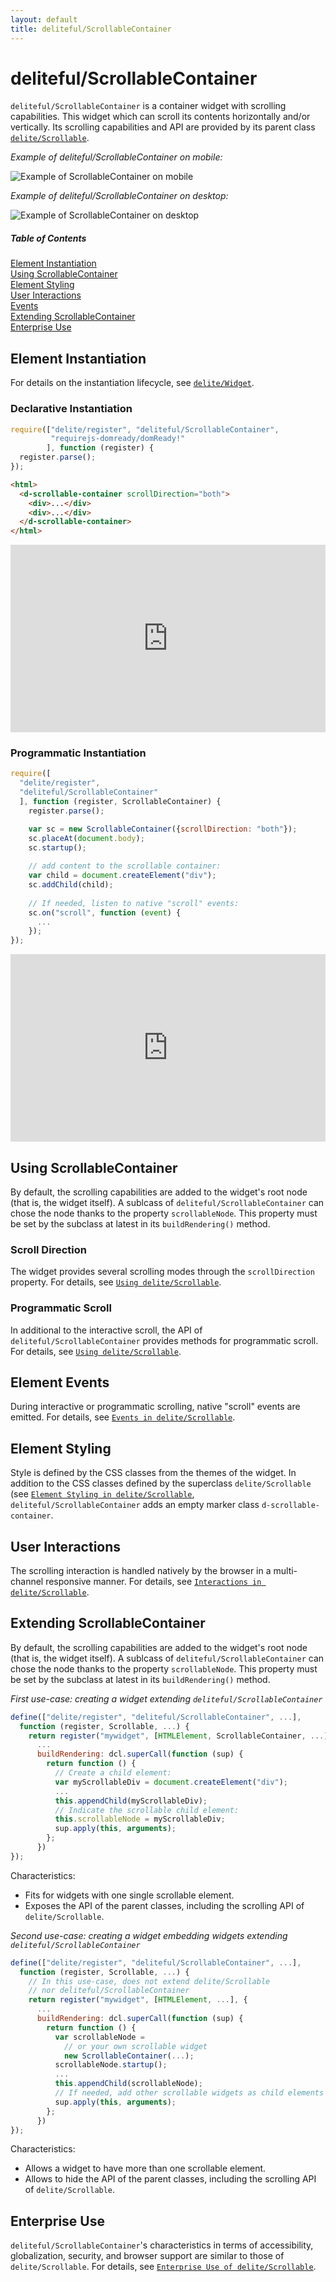 ```yaml
---
layout: default
title: deliteful/ScrollableContainer
---
```


# deliteful/ScrollableContainer

`deliteful/ScrollableContainer` is a container widget with scrolling capabilities.
This widget which can scroll its contents horizontally and/or vertically. 
Its scrolling capabilities and API are provided by its parent class 
[`delite/Scrollable`](/delite/docs/master/Scrollable.html).

*Example of deliteful/ScrollableContainer on mobile:*

![Example of ScrollableContainer on mobile](images/ScrollableContainer-mobile.png)

*Example of deliteful/ScrollableContainer on desktop:*

![Example of ScrollableContainer on desktop](images/ScrollableContainer-desktop.png)

##### Table of Contents
[Element Instantiation ](#instantiation)  
[Using ScrollableContainer](#using)  
[Element Styling](#styling)  
[User Interactions](#interactions)  
[Events](#events)  
[Extending ScrollableContainer](#extending)  
[Enterprise Use](#enterprise)


<a name="instantiation"></a>
## Element Instantiation

For details on the instantiation lifecycle, see [`delite/Widget`](/delite/docs/master/Widget.html).

### Declarative Instantiation

```js
require(["delite/register", "deliteful/ScrollableContainer", 
         "requirejs-domready/domReady!"
        ], function (register) {
  register.parse();
});
```

```html
<html>
  <d-scrollable-container scrollDirection="both">
    <div>...</div>
    <div>...</div>
  </d-scrollable-container>
</html>
```

<iframe width="100%" height="300" allowfullscreen="allowfullscreen" frameborder="0" 
src="http://jsfiddle.net/ibmjs/k68f4/embedded/result,js,html">
<a href="http://jsfiddle.net/ibmjs/k68f4/">checkout the sample on JSFiddle</a></iframe>


### Programmatic Instantiation

```js
require([
  "delite/register",
  "deliteful/ScrollableContainer"
  ], function (register, ScrollableContainer) {
    register.parse();

    var sc = new ScrollableContainer({scrollDirection: "both"});
    sc.placeAt(document.body);
    sc.startup();
    
    // add content to the scrollable container:
    var child = document.createElement("div");
    sc.addChild(child);
    
    // If needed, listen to native "scroll" events:
    sc.on("scroll", function (event) {
      ...
    });
});
```

<iframe width="100%" height="300" allowfullscreen="allowfullscreen" frameborder="0" 
src="http://jsfiddle.net/ibmjs/RuqVK/embedded/result,js,html">
<a href="http://jsfiddle.net/ibmjs/RuqVK/">checkout the sample on JSFiddle</a></iframe>


<a name="using"></a>
## Using ScrollableContainer

By default, the scrolling capabilities are added to the widget's root node
(that is, the widget itself). A sublcass of `deliteful/ScrollableContainer`
can chose the node thanks to the property `scrollableNode`.
This property must be set by the subclass at latest in its `buildRendering()`
method.

### Scroll Direction

The widget provides several scrolling modes through the `scrollDirection` property.
For details, see [`Using delite/Scrollable`](/delite/docs/master/Scrollable.html#using).

### Programmatic Scroll

In additional to the interactive scroll, the API of `deliteful/ScrollableContainer` provides methods 
for programmatic scroll. For details, see [`Using delite/Scrollable`](/delite/docs/master/Scrollable.html#using).


<a name="events"></a>
## Element Events

During interactive or programmatic scrolling, native "scroll" events are emitted.
For details, see [`Events in delite/Scrollable`](/delite/docs/master/Scrollable.html#events).


<a name="styling"></a>
## Element Styling

Style is defined by the CSS classes from the themes of the widget.
In addition to the CSS classes defined by the superclass `delite/Scrollable`
(see [`Element Styling in delite/Scrollable`](/delite/docs/master/Scrollable.html#styling), 
`deliteful/ScrollableContainer` adds an empty marker class `d-scrollable-container`.


<a name="interactions"></a>
## User Interactions

The scrolling interaction is handled natively by the browser in a multi-channel 
responsive manner. For details, see [`Interactions in delite/Scrollable`](/delite/docs/master/Scrollable.html#interactions).


<a name="extending"></a>
## Extending ScrollableContainer

By default, the scrolling capabilities are added to the widget's root node
(that is, the widget itself). A sublcass of `deliteful/ScrollableContainer`
can chose the node thanks to the property `scrollableNode`.
This property must be set by the subclass at latest in its `buildRendering()`
method.

*First use-case: creating a widget extending `deliteful/ScrollableContainer`*

```js
define(["delite/register", "deliteful/ScrollableContainer", ...],
  function (register, Scrollable, ...) {
    return register("mywidget", [HTMLElement, ScrollableContainer, ...], {
      ...
      buildRendering: dcl.superCall(function (sup) {
        return function () {
          // Create a child element:
          var myScrollableDiv = document.createElement("div");
          ...
          this.appendChild(myScrollableDiv);
          // Indicate the scrollable child element:
          this.scrollableNode = myScrollableDiv; 
          sup.apply(this, arguments);
        };
      })
});
```

Characteristics:

- Fits for widgets with one single scrollable element.
- Exposes the API of the parent classes, including the scrolling API of `delite/Scrollable`.

*Second use-case: creating a widget embedding widgets extending `deliteful/ScrollableContainer`*

```js
define(["delite/register", "deliteful/ScrollableContainer", ...],
  function (register, Scrollable, ...) {
    // In this use-case, does not extend delite/Scrollable
    // nor deliteful/ScrollableContainer
    return register("mywidget", [HTMLElement, ...], {
      ...
      buildRendering: dcl.superCall(function (sup) {
        return function () {
          var scrollableNode =
            // or your own scrollable widget
            new ScrollableContainer(...);
          scrollableNode.startup();
          ...
          this.appendChild(scrollableNode);
          // If needed, add other scrollable widgets as child elements
          sup.apply(this, arguments);
        };
      })
});
```

Characteristics:

- Allows a widget to have more than one scrollable element.
- Allows to hide the API of the parent classes, including the scrolling API of `delite/Scrollable`.


<a name="enterprise"></a>
## Enterprise Use

`deliteful/ScrollableContainer`'s characteristics in terms of accessibility, 
globalization, security, and browser support are similar to those of `delite/Scrollable`. 
For details, see 
[`Enterprise Use of delite/Scrollable`](/delite/docs/master/Scrollable.html#interactions).
